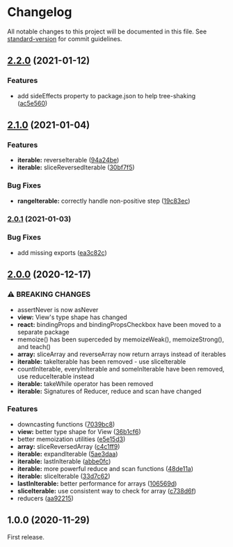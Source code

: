 # Changelog

All notable changes to this project will be documented in this file. See [standard-version](https://github.com/conventional-changelog/standard-version) for commit guidelines.

## [2.2.0](https://github.com/ivan7237d/antiutils/compare/v2.1.0...v2.2.0) (2021-01-12)


### Features

* add sideEffects property to package.json to help tree-shaking ([ac5e560](https://github.com/ivan7237d/antiutils/commit/ac5e5609c0b0444b128b636b02b9cd268a2f9a2d))

## [2.1.0](https://github.com/ivan7237d/antiutils/compare/v2.0.1...v2.1.0) (2021-01-04)


### Features

* **iterable:** reverseIterable ([94a24be](https://github.com/ivan7237d/antiutils/commit/94a24beb6716d438f5d6f7115f1e38fe035e4ee6))
* **iterable:** sliceReversedIterable ([30bf7f5](https://github.com/ivan7237d/antiutils/commit/30bf7f57d2061ecf026ae3609d5fd3895f28d4a7))


### Bug Fixes

* **rangeIterable:** correctly handle non-positive step ([19c83ec](https://github.com/ivan7237d/antiutils/commit/19c83ec74ab22e76b8c14265452870c7c2266dd9))

### [2.0.1](https://github.com/ivan7237d/antiutils/compare/v2.0.0...v2.0.1) (2021-01-03)


### Bug Fixes

* add missing exports ([ea3c82c](https://github.com/ivan7237d/antiutils/commit/ea3c82c53c90a0ade00d98c144dcb0f8efba4cca))

## [2.0.0](https://github.com/ivan7237d/antiutils/compare/v1.0.3...v2.0.0) (2020-12-17)

### ⚠ BREAKING CHANGES

- assertNever is now asNever
- **view:** View's type shape has changed
- **react:** bindingProps and bindingPropsCheckbox have been moved to a separate package
- memoize() has been superceded by memoizeWeak(), memoizeStrong(), and teach()
- **array:** sliceArray and reverseArray now return arrays instead of iterables
- **iterable:** takeIterable has been removed - use sliceIterable
- countInIterable, everyInIterable and someInIterable have been removed, use
  reduceIterable instead
- **iterable:** takeWhile operator has been removed
- **iterable:** Signatures of Reducer, reduce and scan have changed

### Features

- downcasting functions ([7039bc8](https://github.com/ivan7237d/antiutils/commit/7039bc8b9685159832127f73c93714a3309bf59f))
- **view:** better type shape for View ([36b1cf6](https://github.com/ivan7237d/antiutils/commit/36b1cf6908a92c7abc033daa801d72e57174dea7))
- better memoization utilities ([e5e15d3](https://github.com/ivan7237d/antiutils/commit/e5e15d3f22a1885699564d5279c1368781dd63b3))
- **array:** sliceReversedArray ([c4c1ff9](https://github.com/ivan7237d/antiutils/commit/c4c1ff9276b81578203f71180386342994c47f94))
- **iterable:** expandIterable ([5ae3daa](https://github.com/ivan7237d/antiutils/commit/5ae3daa954415fb7176ab2ab2081102c36cad298))
- **iterable:** lastInIterable ([abbe0fc](https://github.com/ivan7237d/antiutils/commit/abbe0fc305a7002098528eba61c40c91eeadfe8c))
- **iterable:** more powerful reduce and scan functions ([48de11a](https://github.com/ivan7237d/antiutils/commit/48de11a6c3eec35ed06e4ec3ffaf3e8db645f148))
- **iterable:** sliceIterable ([33d7c62](https://github.com/ivan7237d/antiutils/commit/33d7c625c6b17673b893286576a830000a9ff6d2))
- **lastInIterable:** better performance for arrays ([106569d](https://github.com/ivan7237d/antiutils/commit/106569d2f4277ebf4387919cabf64e5eb5823523))
- **sliceIterable:** use consistent way to check for array ([c738d6f](https://github.com/ivan7237d/antiutils/commit/c738d6f474cd727c98d1147d17b87ecb9ef2f193))
- reducers ([aa92215](https://github.com/ivan7237d/antiutils/commit/aa92215aebb985ce3cc06609ecb2b7db27fec38e))

## 1.0.0 (2020-11-29)

First release.
